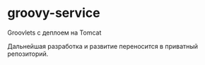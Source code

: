 # groovy-service
Groovlets с деплоем на Tomcat


Дальнейшая разработка и развитие переносится в приватный репозиторий.
